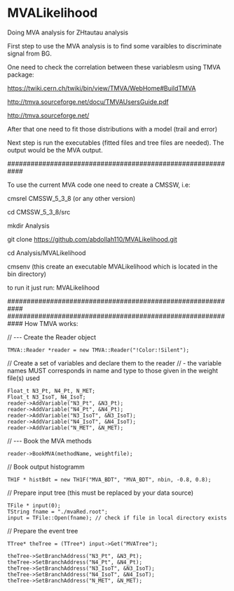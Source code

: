 MVALikelihood
=============

Doing MVA analysis for ZHtautau analysis

First step to use the MVA analysis is to find some varaibles to discriminate signal from BG.

One need to check the correlation between these variablesm using TMVA package: 

https://twiki.cern.ch/twiki/bin/view/TMVA/WebHome#BuildTMVA

http://tmva.sourceforge.net/docu/TMVAUsersGuide.pdf

http://tmva.sourceforge.net/

After that one need to fit those distributions with a model (trail and error)

Next step is run the executables (fitted files and tree files are needed). The output would be the MVA output.


############################################################

To use the current MVA code one need to create a CMSSW, i.e:

cmsrel CMSSW_5_3_8 (or any other version)

cd CMSSW_5_3_8/src

mkdir Analysis

git clone https://github.com/abdollah110/MVALikelihood.git

cd Analysis/MVALikelihood

cmsenv (this create an executable MVALikelihood which is located in the bin directory)

to run it just run:   MVALikelihood


############################################################
############################################################
How TMVA works:

// --- Create the Reader object

    TMVA::Reader *reader = new TMVA::Reader("!Color:!Silent");
    
// Create a set of variables and declare them to the reader
// - the variable names MUST corresponds in name and type to those given in the weight file(s) used

    Float_t N3_Pt, N4_Pt, N_MET;
    Float_t N3_IsoT, N4_IsoT;
    reader->AddVariable("N3_Pt", &N3_Pt);
    reader->AddVariable("N4_Pt", &N4_Pt);
    reader->AddVariable("N3_IsoT", &N3_IsoT);
    reader->AddVariable("N4_IsoT", &N4_IsoT);
    reader->AddVariable("N_MET", &N_MET);
    
// --- Book the MVA methods

    reader->BookMVA(methodName, weightfile);
    
// Book output histogramm

    TH1F * histBdt = new TH1F("MVA_BDT", "MVA_BDT", nbin, -0.8, 0.8);    

// Prepare input tree (this must be replaced by your data source)
    
    TFile * input(0);
    TString fname = "./mvaRed.root";
    input = TFile::Open(fname); // check if file in local directory exists

// Prepare the event tree
  
    TTree* theTree = (TTree*) input->Get("MVATree");
  
    theTree->SetBranchAddress("N3_Pt", &N3_Pt);
    theTree->SetBranchAddress("N4_Pt", &N4_Pt);
    theTree->SetBranchAddress("N3_IsoT", &N3_IsoT);
    theTree->SetBranchAddress("N4_IsoT", &N4_IsoT);
    theTree->SetBranchAddress("N_MET", &N_MET);
